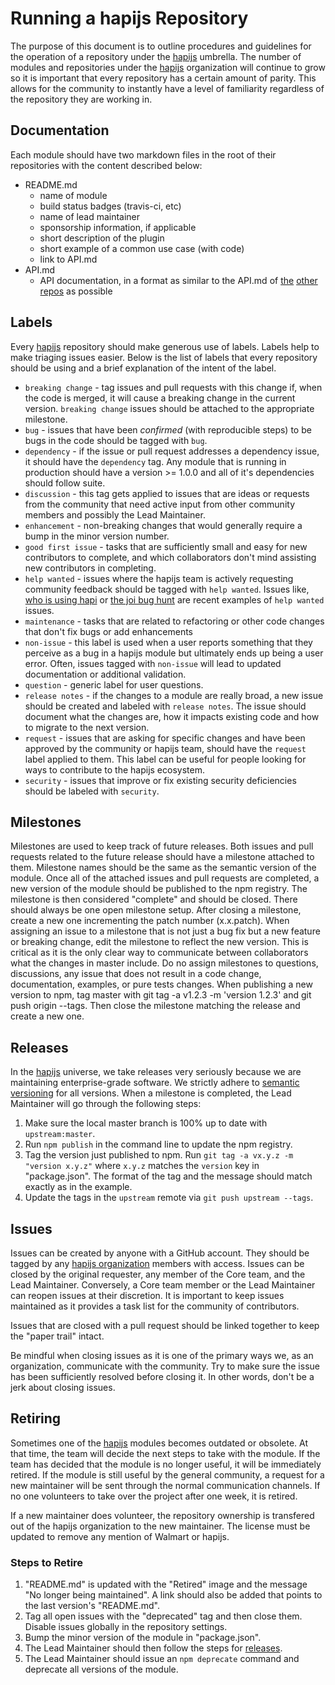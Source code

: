 # Running a hapijs Repository

The purpose of this document is to outline procedures and guidelines for the operation of a repository under the [hapijs](https://github.com/hapijs) umbrella. The number of modules and repositories under the [hapijs](https://github.com/hapijs) organization will continue to grow so it is important that every repository has a certain amount of parity. This allows for the community to instantly have a level of familiarity regardless of the repository they are working in.

## Documentation

Each module should have two markdown files in the root of their repositories with the content described below:

* README.md
  - name of module
  - build status badges (travis-ci, etc)
  - name of lead maintainer
  - sponsorship information, if applicable
  - short description of the plugin
  - short example of a common use case (with code)
  - link to API.md
* API.md
  - API documentation, in a format as similar to the API.md of [the](https://github.com/hapijs/hapi/blob/master/API.md) [other](https://github.com/hapijs/joi/blob/master/API.md) [repos](https://github.com/hapijs/good/blob/master/API.md) as possible

## Labels

Every [hapijs](https://github.com/hapijs) repository should make generous use of labels. Labels help to make triaging issues easier. Below is the list of labels that every repository should be using and a brief explanation of the intent of the label.

- `breaking change` - tag issues and pull requests with this change if, when the code is merged, it will cause a breaking change in the current version. `breaking change` issues should be attached to the appropriate milestone.
- `bug` - issues that have been *confirmed* (with reproducible steps) to be bugs in the code should be tagged with `bug`.
- `dependency` - if the issue or pull request addresses a dependency issue, it should have the `dependency` tag. Any module that is running in production should have a version >= 1.0.0 and all of it's dependencies should follow suite.
- `discussion` - this tag gets applied to issues that are ideas or requests from the community that need active input from other community members and possibly the Lead Maintainer.
- `enhancement` - non-breaking changes that would generally require a bump in the minor version number.
- `good first issue` - tasks that are sufficiently small and easy for new contributors to complete, and which collaborators don't mind assisting new contributors in completing.
- `help wanted` - issues where the hapijs team is actively requesting community feedback should be tagged with `help wanted`. Issues like, [who is using hapi](https://github.com/hapijs/hapi/issues/1613) or [the joi bug hunt](https://github.com/hapijs/joi/issues/281) are recent examples of `help wanted` issues.
- `maintenance` - tasks that are related to refactoring or other code changes that don't fix bugs or add enhancements
- `non-issue` - this label is used when a user reports something that they perceive as a bug in a hapijs module but ultimately ends up being a user error. Often, issues tagged with `non-issue` will lead to updated documentation or additional validation.
- `question` - generic label for user questions.
- `release notes` - if the changes to a module are really broad, a new issue should be created and labeled with `release notes`. The issue should document what the changes are, how it impacts existing code and how to migrate to the next version.
- `request` - issues that are asking for specific changes and have been approved by the community or hapijs team, should have the `request` label applied to them. This label can be useful for people looking for ways to contribute to the hapijs ecosystem.
- `security` - issues that improve or fix existing security deficiencies should be labeled with `security`.

## Milestones

Milestones are used to keep track of future releases. Both issues and pull requests related to the future release should have a milestone attached to them. Milestone names should be the same as the semantic version of the module. Once all of the attached issues and pull requests are completed, a new version of the module should be published to the npm registry. The milestone is then considered "complete" and should be closed. There should always be one open milestone setup. After closing a milestone, create a new one incrementing the patch number (x.x.patch). When assigning an issue to a milestone that is not just a bug fix but a new feature or breaking change, edit the milestone to reflect the new version. This is critical as it is the only clear way to communicate between collaborators what the changes in master include. Do no assign milestones to questions, discussions, any issue that does not result in a code change, documentation, examples, or pure tests changes. When publishing a new version to npm, tag master with git tag -a v1.2.3 -m 'version 1.2.3' and git push origin --tags. Then close the milestone matching the release and create a new one.

## Releases

In the [hapijs](https://github.com/hapijs) universe, we take releases very seriously because we are maintaining enterprise-grade software. We strictly adhere to [semantic versioning](http://semver.org/) for all versions. When a milestone is completed, the Lead Maintainer will go through the following steps:

1. Make sure the local master branch is 100% up to date with `upstream:master`.
2. Run `npm publish` in the command line to update the npm registry.
3. Tag the version just published to npm. Run `git tag -a vx.y.z -m "version x.y.z"` where `x.y.z` matches the `version` key in "package.json". The format of the tag and the message should match exactly as in the example.
4. Update the tags in the `upstream` remote via `git push upstream --tags`.

## Issues

Issues can be created by anyone with a GitHub account. They should be tagged by any [hapijs organization](https://github.com/orgs/hapijs/people) members with access. Issues can be closed by the original requester, any member of the Core team, and the Lead Maintainer. Conversely, a Core team member or the Lead Maintainer can reopen issues at their discretion. It is important to keep issues maintained as it provides a task list for the community of contributors.

Issues that are closed with a pull request should be linked together to keep the "paper trail" intact.

Be mindful when closing issues as it is one of the primary ways we, as an organization, communicate with the community. Try to make sure the issue has been sufficiently resolved before closing it. In other words, don't be a jerk about closing issues.

## Retiring

Sometimes one of the [hapijs](https://github.com/hapijs) modules becomes outdated or obsolete. At that time, the team will decide the next steps to take with the module. If the team has decided that the module is no longer useful, it will be immediately retired. If the module is still useful by the general community, a request for a new maintainer will be sent through the normal communication channels. If no one volunteers to take over the project after one week, it is retired.

If a new maintainer does volunteer, the repository ownership is transfered out of the hapijs organization to the new maintainer. The license must be updated to remove any mention of Walmart or hapijs.

### Steps to Retire

1. "README.md" is updated with the "Retired" image and the message "No longer being maintained". A link should also be added that points to the last version's "README.md".
2. Tag all open issues with the "deprecated" tag and then close them. Disable issues globally in the repository settings.
3. Bump the minor version of the module in "package.json".
4. The Lead Maintainer should then follow the steps for [releases](#releases).
5. The Lead Maintainer should issue an `npm deprecate` command and deprecate all versions of the module.
